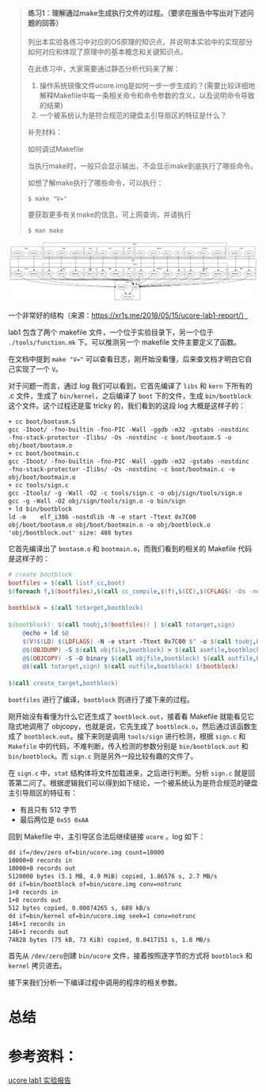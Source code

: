> #### 练习1：理解通过make生成执行文件的过程。（要求在报告中写出对下述问题的回答）
>
> 列出本实验各练习中对应的OS原理的知识点，并说明本实验中的实现部分如何对应和体现了原理中的基本概念和关键知识点。
>
> 在此练习中，大家需要通过静态分析代码来了解：
>
> 1. 操作系统镜像文件ucore.img是如何一步一步生成的？(需要比较详细地解释Makefile中每一条相关命令和命令参数的含义，以及说明命令导致的结果)
> 2. 一个被系统认为是符合规范的硬盘主引导扇区的特征是什么？
>
> 补充材料：
>
> 如何调试Makefile
>
> 当执行make时，一般只会显示输出，不会显示make到底执行了哪些命令。
>
> 如想了解make执行了哪些命令，可以执行：
>
> ```
> $ make "V="
> ```
>
> 要获取更多有关make的信息，可上网查询，并请执行
>
> ```
> $ man make
> ```



![](assets/ucore-lab1-dependency-tree.png)

一个非常好的结构（来源：https://xr1s.me/2018/05/15/ucore-lab1-report/）

lab1 包含了两个 makefile 文件，一个位于实验目录下，另一个位于 `./tools/function.mk` 下。可以推测另一个 makefile 文件主要定义了函数。

在文档中提到 `make "V="` 可以查看日志，刚开始没看懂，后来查文档才明白它自己实现了一个 `V`。

对于问题一而言，通过 log 我们可以看到，它首先编译了 `libs` 和 `kern` 下所有的  .c 文件，生成了 `bin/kernel`，之后编译了 `boot` 下的文件，生成 `bin/bootblock` 这个文件。这个过程还是蛮 tricky 的，我们看到的这段 log 大概是这样子的：

```
+ cc boot/bootasm.S
gcc -Iboot/ -fno-builtin -fno-PIC -Wall -ggdb -m32 -gstabs -nostdinc  -fno-stack-protector -Ilibs/ -Os -nostdinc -c boot/bootasm.S -o obj/boot/bootasm.o
+ cc boot/bootmain.c
gcc -Iboot/ -fno-builtin -fno-PIC -Wall -ggdb -m32 -gstabs -nostdinc  -fno-stack-protector -Ilibs/ -Os -nostdinc -c boot/bootmain.c -o obj/boot/bootmain.o
+ cc tools/sign.c
gcc -Itools/ -g -Wall -O2 -c tools/sign.c -o obj/sign/tools/sign.o
gcc -g -Wall -O2 obj/sign/tools/sign.o -o bin/sign
+ ld bin/bootblock
ld -m    elf_i386 -nostdlib -N -e start -Ttext 0x7C00 obj/boot/bootasm.o obj/boot/bootmain.o -o obj/bootblock.o
'obj/bootblock.out' size: 488 bytes
```

它首先编译出了 `bootasm.o` 和 `bootmain.o`，而我们看到的相关的 Makefile 代码是这样子的：

```makefile
# create bootblock
bootfiles = $(call listf_cc,boot)
$(foreach f,$(bootfiles),$(call cc_compile,$(f),$(CC),$(CFLAGS) -Os -nostdinc))

bootblock = $(call totarget,bootblock)

$(bootblock): $(call toobj,$(bootfiles)) | $(call totarget,sign)
	@echo + ld $@
	$(V)$(LD) $(LDFLAGS) -N -e start -Ttext 0x7C00 $^ -o $(call toobj,bootblock)
	@$(OBJDUMP) -S $(call objfile,bootblock) > $(call asmfile,bootblock)
	@$(OBJCOPY) -S -O binary $(call objfile,bootblock) $(call outfile,bootblock)
	@$(call totarget,sign) $(call outfile,bootblock) $(bootblock)

$(call create_target,bootblock)
```

`bootfiles` 进行了编译，`bootblock` 则进行了接下来的过程。

刚开始没有看懂为什么它还生成了 `bootblock.out`，接着看 Makefile 就能看见它隐式地调用了 objcopy，也就是说，它先生成了 `bootblock.o`，然后通过该函数生成了 `bootblock.out`。接下来则是调用 `tools/sign` 进行检测，根据 `sign.c` 和 `Makefile` 中的代码，不难判断，传入检测的参数分别是 `bin/bootblock.out` 和 `bin/bootblock`。而 `sign.c` 则是另外一段比较有趣的文件了。

在 `sign.c` 中，`stat` 结构体将文件加载进来，之后进行判断。分析 `sign.c` 就是回答第二问了。根据逻辑我们可以得到如下结论，一个被系统认为是符合规范的硬盘主引导扇区的特征有：

- 有且只有 512 字节
- 最后两位是 `0x55 0xAA`

回到 Makefile 中，主引导区合法后继续链接 `ucore` 。log 如下：

```
dd if=/dev/zero of=bin/ucore.img count=10000
10000+0 records in
10000+0 records out
5120000 bytes (5.1 MB, 4.9 MiB) copied, 1.86576 s, 2.7 MB/s
dd if=bin/bootblock of=bin/ucore.img conv=notrunc
1+0 records in
1+0 records out
512 bytes copied, 0.00074265 s, 689 kB/s
dd if=bin/kernel of=bin/ucore.img seek=1 conv=notrunc
146+1 records in
146+1 records out
74828 bytes (75 kB, 73 KiB) copied, 0.0417151 s, 1.8 MB/s
```

首先从 `/dev/zero`创建 `bin/ucore` 文件，接着按照逐字节的方式将 `bootblock` 和 `kernel` 拷贝进去。

接下来我们分析一下编译过程中调用的程序的相关参数。

# 总结



# 参考资料：

[ucore lab1 实验报告](https://xr1s.me/2018/05/15/ucore-lab1-report/)